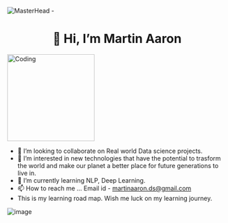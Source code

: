 ![MasterHead](https://i.pinimg.com/originals/eb/16/07/eb160789e779e62085afd9ec29177bdb.jpg)
-<h1 align="center"> 👋 Hi, I’m Martin Aaron</h1>

<img align="center" alt="Coding" width="200" src="https://c.tenor.com/BqbIhT4Mb7cAAAAM/programmer-rounded-edges.gif">

- 💞️ I’m looking to collaborate on Real world Data science projects.
- 👀 I’m interested in new technologies that have the potential to trasform the world and make our planet a better place for future generations to live in.
- 🌱 I’m currently learning NLP, Deep Learning.
- 📫 How to reach me ... Email id - martinaaron.ds@gmail.com
- This is my learning road map. Wish me luck on my learning journey.

![image](https://user-images.githubusercontent.com/104844607/185080327-795f53d2-cb4b-44b2-89b0-fc9483317c9d.png)
<!--
**martinaaron-ds/martinaaron-ds** is a ✨ _special_ ✨ repository because its `README.md` (this file) appears on your GitHub profile.

Here are some ideas to get you started:

- 🔭 I’m currently working on ...
- 🌱 I’m currently learning ...
- 👯 I’m looking to collaborate on ...
- 🤔 I’m looking for help with ...
- 💬 Ask me about ...
- 📫 How to reach me: ...
- 😄 Pronouns: ...
- ⚡ Fun fact: ...
-->
